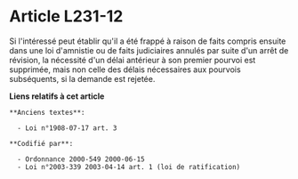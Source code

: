 # Article L231-12

Si l'intéressé peut établir qu'il a été frappé à raison de faits compris ensuite dans une loi d'amnistie ou de faits
judiciaires annulés par suite d'un arrêt de révision, la nécessité d'un délai antérieur à son premier pourvoi est supprimée,
mais non celle des délais nécessaires aux pourvois subséquents, si la demande est rejetée.

**Liens relatifs à cet article**

	**Anciens textes**:

	  - Loi n°1908-07-17 art. 3

	**Codifié par**:

	  - Ordonnance 2000-549 2000-06-15
	  - Loi n°2003-339 2003-04-14 art. 1 (loi de ratification)
